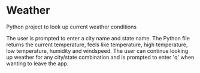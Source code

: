 # Weather
Python project to look up current weather conditions

The user is prompted to enter a city name and state name. The Python file returns the current temperature, feels like temperature, high temperature, low temperature, humidity and windspeed. The user can continue looking up weather for any city/state combination and is prompted to enter 'q' when wanting to leave the app. 
